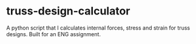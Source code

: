 # truss-design-calculator
A python script that I calculates internal forces, stress and strain for truss designs. Built for an ENG assignment.
